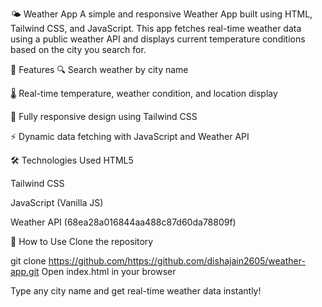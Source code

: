 🌤️ Weather App
A simple and responsive Weather App built using HTML, Tailwind CSS, and JavaScript. This app fetches real-time weather data using a public weather API and displays current temperature conditions based on the city
you search for.

🚀 Features
🔍 Search weather by city name

🌡️ Real-time temperature, weather condition, and location display

📱 Fully responsive design using Tailwind CSS

⚡ Dynamic data fetching with JavaScript and Weather API

🛠️ Technologies Used
HTML5

Tailwind CSS

JavaScript (Vanilla JS)

Weather API (68ea28a016844aa488c87d60da78809f)

📂 How to Use
Clone the repository

git clone https://github.com/https://github.com/dishajain2605/weather-app.git
Open index.html in your browser

Type any city name and get real-time weather data instantly!
